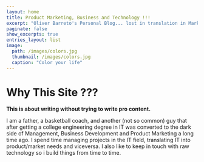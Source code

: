 ```yaml
---
layout: home
title: Product Marketing, Business and Technology !!!
excerpt: "Oliver Barreto's Personal Blog... lost in translation in Marketing, Business and Technologhy !!!"
paginate: false
show_excerpts: true
entries_layout: list
image: 
  path: /images/colors.jpg
  thumbnail: /images/colors.jpg
  caption: "Color your life"
---
```



# Why This Site ???
**This is about writing without trying to write pro content.**

I am a father, a basketball coach, and another (not so common) guy that after getting a college engineering degree in IT was converted to the dark side of Management, Business Development and Product Marketing a long time ago. I spend time managing projects in the IT field, translating IT into product/market needs and viceversa. I also like to keep in touch with raw technology so i build things from time to time.
